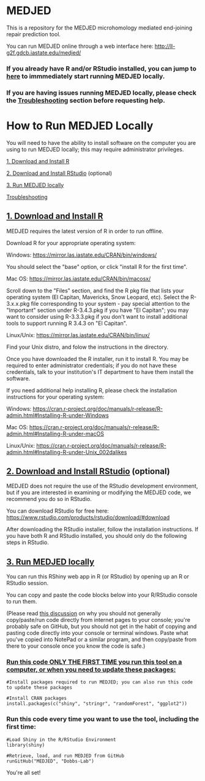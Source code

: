 # MEDJED
This is a repository for the MEDJED microhomology mediated end-joining repair prediction tool.

You can run MEDJED online through a web interface here: http://ll-g2f.gdcb.iastate.edu/medjed/
 

### If you already have R and/or RStudio installed, you can jump to [here](https://github.com/Dobbs-Lab/MEDJED#run-medjed-locally) to immmediately start running MEDJED locally.

### If you are having issues running MEDJED locally, please check the [Troubleshooting](https://github.com/Dobbs-Lab/MEDJED#troubleshooting) section before requesting help.
 

# How to Run MEDJED Locally
You will need to have the ability to install software on the computer you are using to run MEDJED locally; this may require administrator privileges. 

[1. Download and Install R](https://github.com/Dobbs-Lab/MEDJED#1-download-and-install-r)

[2. Download and Install RStudio](https://github.com/Dobbs-Lab/MEDJED#2-download-and-install-rstudio-optional) (optional)

[3. Run MEDJED locally](https://github.com/Dobbs-Lab/MEDJED#3-run-medjed-locally)

[Troubleshooting](https://github.com/Dobbs-Lab/MEDJED#troubleshooting)

## [1. Download and Install R](#1-download-and-install-r)
MEDJED requires the latest version of R in order to run offline. 

Download R for your appropriate operating system:

Windows: https://mirror.las.iastate.edu/CRAN/bin/windows/

 You should select the "base" option, or click "install R for the first time".
 

Mac OS: https://mirror.las.iastate.edu/CRAN/bin/macosx/

 Scroll down to the "Files" section, and find the R pkg file that lists your operating system (El Capitan, Mavericks, Snow Leopard, etc). Select the R-3.x.x.pkg file corresponding to your system - pay special attention to the "Important" section under R-3.4.3.pkg if you have "El Capitan"; you may want to consider using R-3.3.3.pkg if you don't want to install additional tools to support running R 3.4.3 on "El Capitan".


Linux/Unix: https://mirror.las.iastate.edu/CRAN/bin/linux/

 Find your Unix distro, and folow the instructions in the directory.
 

Once you have downloaded the R installer, run it to install R. You may be required to enter administrator credentials; if you do not have these credentials, talk to your institution's IT department to have them install the software.


If you need additional help installing R, please check the installation instructions for your operating system:

Windows:    https://cran.r-project.org/doc/manuals/r-release/R-admin.html#Installing-R-under-Windows

Mac OS:     https://cran.r-project.org/doc/manuals/r-release/R-admin.html#Installing-R-under-macOS

Linux/Unix: https://cran.r-project.org/doc/manuals/r-release/R-admin.html#Installing-R-under-Unix_002dalikes



## [2. Download and Install RStudio](#2-download-and-install-rstudio-optional) (optional)
MEDJED does not require the use of the RStudio development environment, but if you are interested in examining or modifying the MEDJED code, we recommend you do so in RStudio. 

You can download RStudio for free here: https://www.rstudio.com/products/rstudio/download/#download

After downloading the RStudio installer, follow the installation instructions. If you have both R and RStudio installed, you should only do the following steps in RStudio.



## [3. Run MEDJED locally](#run-medjed-locally)
You can run this RShiny web app in R (or RStudio) by opening up an R or RStudio session.

You can copy and paste the code blocks below into your R/RStudio console to run them.

(Please read [this discussion](https://www.lifehacker.com.au/2016/05/be-careful-when-you-copy-and-paste-code-from-the-internet/) on why you should not generally copy/paste/run code directly from internet pages to your console; you're probably safe on GitHub, but you should not get in the habit of copying and pasting code directly into your console or terminal windows. Paste what you've copied into NotePad or a similar program, and then copy/paste from there to your console once you know the code is safe.)



### [Run this code ONLY THE FIRST TIME you run this tool on a computer, or when you need to update these packages:](#install-code)

```
#Install packages required to run MEDJED; you can also run this code to update these packages

#Install CRAN packages
install.packages(c("shiny", "stringr", "randomForest", "ggplot2"))
```

### Run this code every time you want to use the tool, including the first time:

```
#Load Shiny in the R/RStudio Environment
library(shiny)

#Retrieve, load, and run MEDJED from GitHub
runGitHub("MEDJED", "Dobbs-Lab")
```

You're all set!
